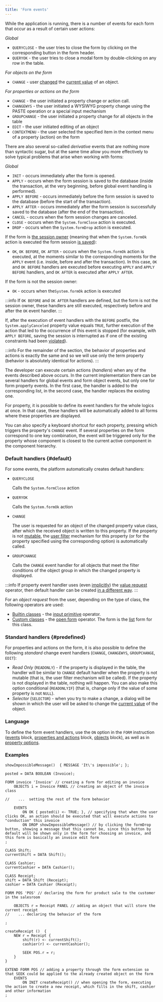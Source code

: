 ```yaml
---
title: 'Form events'
---
```


While the application is running, there is a number of events for each form that occur as a result of certain user actions:

*Global*

-   `QUERYCLOSE` - the user tries to close the form by clicking on the corresponding button in the form header.
-   `QUERYOK` - the user tries to close a modal form by double-clicking on any row in the table.

*For objects on the form*

-   `CHANGE` - user [changed](Interactive_view.md#objects) the [current value](Form_structure.md#currentObject) of an object.

*For properties or actions on the form*

-   `CHANGE` - the user initiated a property change or action call.
-   `CHANGEWYS` - the user initiated a WYSIWYG property change using the PASTE operation or a special input mechanism 
-   `GROUPCHANGE` - the user initiated a property change for all objects in the table
-   `EDIT` - the user initiated editing of an object
-   `CONTEXTMENU` - the user selected the specified item in the context menu of a property (action) on the form

There are also several so-called *derivative* events that are nothing more than syntactic sugar, but at the same time allow you more effectively to solve typical problems that arise when working with forms:

*Global*

-   `INIT` - occurs immediately after the form is opened.
-   `APPLY` - occurs when the form session is saved to the database (inside the transaction, at the very beginning, before global event handling is performed).
-   `APPLY BEFORE` - occurs immediately before the form session is saved to the database (before the start of the transaction).
-   `APPLY AFTER` - occurs immediately after the form session is successfully saved to the database (after the end of the transaction).
-   `CANCEL` - occurs when the form session changes are canceled.
-   `CLOSE` - occurs when the `System.formClose` action is executed.
-   `DROP` - occurs when the `System.formDrop` action is executed.


If the form is [the session owner](Interactive_view.md#owner) (meaning that when the `System.formOk` action is executed the form session [is saved](Apply_changes_APPLY_.md)):

-   `OK`, `OK BEFORE`, `OK AFTER` - occurs when the `System.formOk` action is executed, at the moments similar to the corresponding moments for the `APPLY` event (i.e. inside, before and after the transaction). In this case, `OK` and `OK BEFORE` handlers are executed before executing `APPLY` and `APPLY BEFORE` handlers, and `OK AFTER` is executed after `APPLY AFTER`.

If the form is not the session owner:

-   `OK` - occurs when the`System.formOk` action is executed

:::info
If `OK BEFORE` and `OK AFTER` handlers are defined, but the form is not the session owner, these handlers are still executed, respectively before and after the `OK` event handler.
:::

If, after the execution of event handlers with the `BEFORE` postfix, the `System.applyCanceled` property value equals `TRUE`, further execution of the action that led to the occurrence of this event is stopped (for example, with `APPLY BEFORE`, saving the session is interrupted as if one of the existing constraints had been [violated](Constraints.md)).


:::info
For the remainder of the section, the behavior of properties and actions is exactly the same and so we will use only the term property (behavior is absolutely identical for actions).
:::

The developer can execute certain actions (*handlers*) when any of the events described above occurs. In the current implementation there can be several handlers for global events and form object events, but only one for form property events. In the first case, the handler is added to the corresponding list, in the second case, the handler replaces the existing one.

For property, it is possible to define its event handlers for the whole logics at once. In that case, these handlers will be automatically added to all forms where these properties are displayed.

You can also specify a keyboard shortcut for each property, pressing which triggers the property's `CHANGE` event. If several properties on the form correspond to one key combination, the event will be triggered only for the property whose component is closest to the current active component in the component hierarchy.

### Default handlers {#default}

For some events, the platform automatically creates default handlers:

- `QUERYCLOSE`

    Calls the `System.formClose` action

- `QUERYOK`

    Calls the `System.formOk` action

- `CHANGE`

    The user is requested for an object of the changed property value class, after which the received object is written to this property. If the property is not [mutable](Property_change_CHANGE_.md#changeable), the [user filter](Interactive_view.md#userfilters) mechanism for this property (or for the property specified using the corresponding option) is automatically called.

- `GROUPCHANGE`

    Calls the `CHANGE` event handler for all objects that meet the filter conditions of the object group in which the changed property is displayed. 


:::info
If property event handler uses (even [implicitly](Value_request_REQUEST_.md#implicit)) the [value request](Value_request_REQUEST_.md) operator, then default handler can be created [in a different way](Value_request_REQUEST_.md#defaultChange-broken).
:::

For an *object request* from the user, depending on the type of class, the following operators are used:

-   [Builtin classes](Built-in_classes.md) - the [input primitive](Primitive_input_INPUT_.md) operator.
-   [Custom classes](User_classes.md) - the [open form](In_an_interactive_view_SHOW_DIALOG_.md) operator. The form is the [list](Interactive_view.md#edtClass) form for this class. 

### Standard handlers {#predefined}

For properties and actions on the form, it is also possible to define the following *standard* change event handlers (`CHANGE`, `CHANGEWYS`, `GROUPCHANGE`, `EDIT`): 

-   *Read Only* (`READONLY`) - if the property is displayed in the table, the handler will be similar to `CHANGE` default handler when the property is not mutable (that is, the user filter mechanism will be called). If the property is not displayed in the table, nothing will happen. You can also make this option conditional (`READONLYIF`) (that is, change only if the value of some property is not `NULL`).
-   *Selector* (`SELECTOR`) - when you try to make a change, a dialog will be shown in which the user will be asked to change the [current value](Form_structure.md#currentObject) of the object.

### Language

To define the form event handlers, use the `ON` option in the `FORM` instruction ([events](Event_block.md) block, [properties and actions](Properties_and_actions_block.md) block, [objects](Object_blocks.md#objects) block), as well as in [property options](Property_options.md). 

### Examples

```lsf
showImpossibleMessage()  { MESSAGE 'It\'s impossible'; };

posted = DATA BOOLEAN (Invoice);

FORM invoice 'Invoice' // creating a form for editing an invoice
    OBJECTS i = Invoice PANEL // creating an object of the invoice class

//    ...  setting the rest of the form behavior

    EVENTS
        ON OK { posted(i) <- TRUE; }, // specifying that when the user clicks OK, an action should be executed that will execute actions to "conduction" this invoice
        ON DROP showImpossibleMessage() // by clicking the formDrop button, showing a message that this cannot be, since this button by default will be shown only in the form for choosing an invoice, and this form is basically an invoice edit form
;

CLASS Shift;
currentShift = DATA Shift();

CLASS Cashier;
currentCashier = DATA Cashier();

CLASS Receipt;
shift = DATA Shift (Receipt);
cashier = DATA Cashier (Receipt);

FORM POS 'POS' // declaring the form for product sale to the customer in the salesroom

    OBJECTS r = Receipt PANEL // adding an object that will store the current receipt
//    ... declaring the behavior of the form

;

createReceipt ()  {
    NEW r = Receipt {
        shift(r) <- currentShift();
        cashier(r) <- currentCashier();

        SEEK POS.r = r;
    }
}

EXTEND FORM POS // adding a property through the form extension so that SEEK could be applied to the already created object on the form
    EVENTS
        ON INIT createReceipt() // when opening the form, executing the action to create a new receipt, which fills in the shift, cashier and other information
;
```

  
